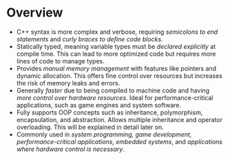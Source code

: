 # Overview

- C++ syntax is more complex and verbose, requiring *semicolons to end statements* and *curly braces to define code blocks*.
- Statically typed, meaning variable types must be *declared explicitly* at compile time. This can lead to more optimized code but requires more lines of code to manage types.
- Provides *manual memory management* with features like pointers and dynamic allocation. This offers fine control over resources but increases the risk of memory leaks and errors.
- Generally *faster* due to being compiled to machine code and having *more control over hardware resources*. Ideal for performance-critical applications, such as game engines and system software.
- Fully supports OOP concepts such as inheritance, polymorphism, encapsulation, and abstraction. Allows multiple inheritance and operator overloading. This will be explained in detail later on.
- Commonly used in *system programming, game development, performance-critical applications, embedded systems*, and *applications where hardware control is necessary*.
